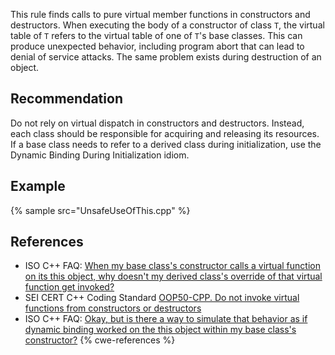 This rule finds calls to pure virtual member functions in constructors and destructors. When executing the body of a constructor of class `T`, the virtual table of `T` refers to the virtual table of one of `T`'s base classes. This can produce unexpected behavior, including program abort that can lead to denial of service attacks. The same problem exists during destruction of an object.


## Recommendation
Do not rely on virtual dispatch in constructors and destructors. Instead, each class should be responsible for acquiring and releasing its resources. If a base class needs to refer to a derived class during initialization, use the Dynamic Binding During Initialization idiom.


## Example
{% sample src="UnsafeUseOfThis.cpp" %}

## References
* ISO C++ FAQ: [When my base class's constructor calls a virtual function on its this object, why doesn't my derived class's override of that virtual function get invoked?](https://isocpp.org/wiki/faq/strange-inheritance#calling-virtuals-from-ctors)
* SEI CERT C++ Coding Standard [OOP50-CPP. Do not invoke virtual functions from constructors or destructors](https://wiki.sei.cmu.edu/confluence/display/cplusplus/OOP50-CPP.+Do+not+invoke+virtual+functions+from+constructors+or+destructors)
* ISO C++ FAQ: [Okay, but is there a way to simulate that behavior as if dynamic binding worked on the this object within my base class's constructor?](https://isocpp.org/wiki/faq/strange-inheritance#calling-virtuals-from-ctor-idiom)
{% cwe-references %}
